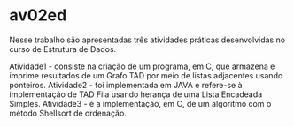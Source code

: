 # av02ed
Nesse trabalho são apresentadas três atividades práticas desenvolvidas no curso de Estrutura de Dados. 

Atividade1 - consiste na criação de um programa, em C, que armazena e imprime resultados de um Grafo TAD por meio de listas adjacentes usando ponteiros. 
Atividade2 - foi implementada em JAVA e refere-se à implementação de TAD Fila usando herança de uma Lista Encadeada Simples. 
Atividade3 - é a implementação, em C, de um algoritmo com o método Shellsort de ordenação. 

